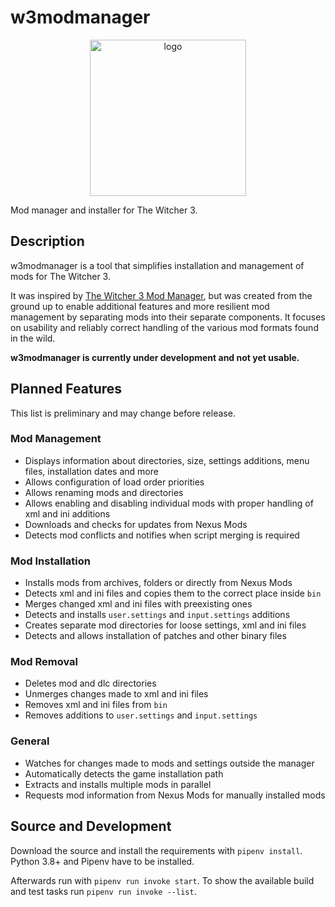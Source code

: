 # w3modmanager

<p align="center">
  <img width="250" height="250" src="resources/icons/w3b.ico" alt="logo">
</p>

Mod manager and installer for The Witcher 3.

## Description

w3modmanager is a tool that simplifies installation and management of mods for The Witcher 3.

It was inspired by [The Witcher 3 Mod Manager](https://github.com/Systemcluster/The-Witcher-3-Mod-manager), but was created from the ground up to enable additional features and more resilient mod management by separating mods into their separate components.
It focuses on usability and reliably correct handling of the various mod formats found in the wild.

__w3modmanager is currently under development and not yet usable.__

## Planned Features

This list is preliminary and may change before release.

### Mod Management

- Displays information about directories, size, settings additions, menu files, installation dates and more
- Allows configuration of load order priorities
- Allows renaming mods and directories
- Allows enabling and disabling individual mods with proper handling of xml and ini additions
- Downloads and checks for updates from Nexus Mods
- Detects mod conflicts and notifies when script merging is required

### Mod Installation

- Installs mods from archives, folders or directly from Nexus Mods
- Detects xml and ini files and copies them to the correct place inside `bin`
- Merges changed xml and ini files with preexisting ones
- Detects and installs `user.settings` and `input.settings` additions
- Creates separate mod directories for loose settings, xml and ini files
- Detects and allows installation of patches and other binary files

### Mod Removal

- Deletes mod and dlc directories
- Unmerges changes made to xml and ini files
- Removes xml and ini files from `bin`
- Removes additions to `user.settings` and `input.settings`

### General

- Watches for changes made to mods and settings outside the manager
- Automatically detects the game installation path
- Extracts and installs multiple mods in parallel
- Requests mod information from Nexus Mods for manually installed mods

## Source and Development

Download the source and install the requirements with `pipenv install`. Python 3.8+ and Pipenv have to be installed.

Afterwards run with `pipenv run invoke start`. To show the available build and test tasks run `pipenv run invoke --list`.
